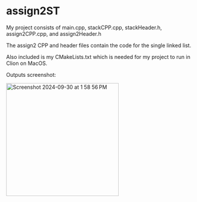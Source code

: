 # assign2ST
My project consists of main.cpp, stackCPP.cpp, stackHeader.h, assign2CPP.cpp, and assign2Header.h

The assign2 CPP and header files contain the code for the single linked list.

Also included is my CMakeLists.txt which is needed for my project to run in Clion on MacOS.

Outputs screenshot:

<img width="303" alt="Screenshot 2024-09-30 at 1 58 56 PM" src="https://github.com/user-attachments/assets/1d4bf62a-7b14-44b6-98fc-a3cd49bc082c">
